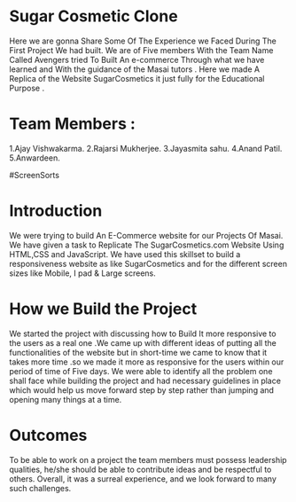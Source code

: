 # Sugar Cosmetic Clone
Here we are gonna Share Some Of The Experience we Faced During The First Project We had built. We are of Five members With the Team Name Called Avengers tried To Built An e-commerce Through what we have learned and With the guidance of the Masai tutors . Here we made A Replica of the Website SugarCosmetics it just fully for the Educational Purpose .

# Team Members :
1.Ajay Vishwakarma.
2.Rajarsi Mukherjee.
3.Jayasmita sahu.
4.Anand Patil.
5.Anwardeen.

#ScreenSorts
<img src="https://miro.medium.com/max/630/1*LS00BOjqCi99RW3u5PTp2g.jpeg" alt="" />
<img src="https://miro.medium.com/max/630/1*LS00BOjqCi99RW3u5PTp2g.jpeg" alt="" />
<img src="https://miro.medium.com/max/630/1*0Ty8l1NdrmAfGSiZoFCqWg.jpeg" alt="" />


# Introduction
We were trying to build An E-Commerce website for our Projects Of Masai. We have given a task to Replicate The SugarCosmetics.com Website Using HTML,CSS and JavaScript. We have used this skillset to build a responsiveness website as like SugarCosmetics and for the different screen sizes like Mobile, I pad & Large screens.

# How we Build the Project
We started the project with discussing how to Build It more responsive to the users as a real one .We came up with different ideas of putting all the functionalities of the website but in short-time we came to know that it takes more time .so we made it more as responsive for the users within our period of time of Five days. We were able to identify all the problem one shall face while building the project and had necessary guidelines in place which would help us move forward step by step rather than jumping and opening many things at a time.

# Outcomes
To be able to work on a project the team members must possess leadership qualities, he/she should be able to contribute ideas and be respectful to others.
Overall, it was a surreal experience, and we look forward to many such challenges.

